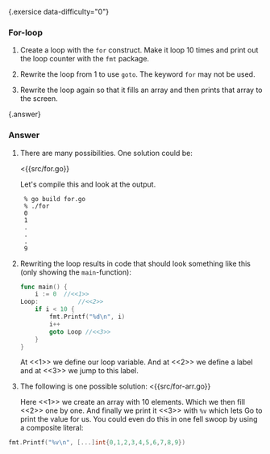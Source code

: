 {.exersice data-difficulty="0"}
### For-loop

1. Create a loop with the `for` construct. Make it loop
   10 times and print out the loop counter with the `fmt` package.

2. Rewrite the loop from 1 to use `goto`. The keyword `for` may not be used.

3.  Rewrite the loop again so that it fills an array and then prints that array to the screen.


{.answer}
### Answer

1. There are many possibilities. One solution could be:

   <{{src/for.go}}

   Let's compile this and look at the output.

        % go build for.go
        % ./for
        0
        1
        .
        .
        .
        9

2. Rewriting the loop results in code that should look something
    like this (only showing the `main`-function):

    ~~~go
    func main() {
        i := 0	//<<1>>
    Loop:		    //<<2>>
        if i < 10 {
            fmt.Printf("%d\n", i)
            i++
            goto Loop //<<3>>
        }
    }
    ~~~

    At <<1>> we define our loop variable. And at <<2>> we define a label and at <<3>> we jump
   to this label.

3. The following is one possible solution:
    <{{src/for-arr.go}}

    Here <<1>> we create an array with 10 elements.
    Which we then fill <<2>> one by one. And finally we print it <<3>> with `%v` which lets
    Go to print the value for us. You could even do this in one fell swoop by using a composite literal:

~~~go
fmt.Printf("%v\n", [...]int{0,1,2,3,4,5,6,7,8,9})
~~~
